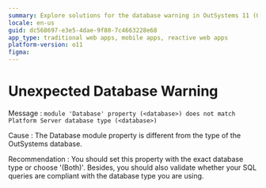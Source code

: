 ```yaml
---
summary: Explore solutions for the database warning in OutSystems 11 (O11) when module and server database types mismatch.
locale: en-us
guid: dc568697-e3e5-4dae-9f80-7c4663228e68
app_type: traditional web apps, mobile apps, reactive web apps
platform-version: o11
figma:
---
```


# Unexpected Database Warning

Message
:   `module 'Database' property (<database>) does not match Platform Server database type (<database>)`

Cause
:   The Database module property is different from the type of the OutSystems database.

Recommendation
:   You should set this property with the exact database type or choose '(Both)'. Besides, you should also validate whether your SQL queries are compliant with the database type you are using.
